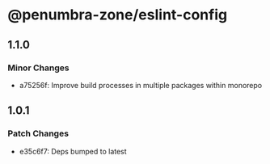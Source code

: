 # @penumbra-zone/eslint-config

## 1.1.0

### Minor Changes

- a75256f: Improve build processes in multiple packages within monorepo

## 1.0.1

### Patch Changes

- e35c6f7: Deps bumped to latest
